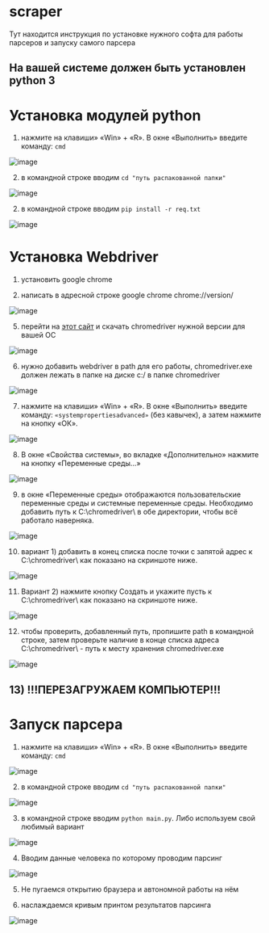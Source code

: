 # scraper
Тут находится инструкция по установке нужного софта для работы парсеров и запуску самого парсера
## На вашей системе должен быть установлен python 3
# Установка модулей python
1) нажмите на клавиши» «Win» + «R». В окне «Выполнить» введите команду: ``` cmd ```

![image](https://user-images.githubusercontent.com/43270753/213953086-3c5a9301-370a-4863-b54c-fe13d18530a1.png)

2) в командной строке вводим ``` cd "путь распакованной папки" ```

![image](https://user-images.githubusercontent.com/43270753/213953198-4c1d0f33-9ed1-44bf-9427-fc9355adb513.png)

2) в командной строке вводим ``` pip install -r req.txt ```

![image](https://user-images.githubusercontent.com/43270753/213954236-96431a34-9c48-42ab-9928-798ce1b72cb9.png)

# Установка Webdriver
1) установить google chrome

2) написать в адресной строке google chrome chrome://version/

![image](https://user-images.githubusercontent.com/43270753/213951790-6238475e-6202-47ab-bb42-c8db9219703c.png)
 
5) перейти на [этот сайт](sites.google.com/chromium.org/driver/downloads) и скачать chromedriver нужной версии для вашей ОС
 
![image](https://user-images.githubusercontent.com/43270753/213951854-26b85a0d-5864-40f4-aa05-d00bfb09c7e9.png)

6) нужно добавить webdriver в path для его работы, chromedriver.exe должен лежать в папке на диске c:/ в папке chromedriver

![image](https://user-images.githubusercontent.com/43270753/213952427-b3518be0-630b-4cf5-bb0a-2b2fd1794f4c.png)

7) нажмите на клавиши» «Win» + «R». В окне «Выполнить» введите команду: ``` «systempropertiesadvanced» ``` (без кавычек), а затем нажмите на кнопку «ОК».

![image](https://user-images.githubusercontent.com/43270753/213952578-649920c8-bed9-440d-a9b2-a4c50d76539b.png)

8) В окне «Свойства системы», во вкладке «Дополнительно» нажмите на кнопку «Переменные среды…»

![image](https://user-images.githubusercontent.com/43270753/213952582-fceb3ff0-3410-42c2-baa1-a293cd8bba18.png)

9) в окне «Переменные среды» отображаются пользовательские переменные среды и системные переменные среды. Необходимо добавить путь к  C:\chromedriver\ в обе директории, чтобы всё работало наверняка.

![image](https://user-images.githubusercontent.com/43270753/213952609-795ed98e-7918-4f98-912e-c8d2d7591fb4.png)

10) вариант 1) добавить в конец списка после точки с запятой адрес к C:\chromedriver\  как показано на скриншоте ниже.

![image](https://user-images.githubusercontent.com/43270753/213952667-089fc38e-0152-4690-9b03-9d4b7297b033.png)

11) Вариант 2) нажмите кнопку Создать и укажите пусть к C:\chromedriver\ как показано на скриншоте ниже.

![image](https://user-images.githubusercontent.com/43270753/213952699-7517cccd-b16f-4b4e-b741-88b5557b692f.png)

12) чтобы проверить, добавленный путь, пропишите path в командной строке, затем проверьте наличие в конце списка адреса C:\chromedriver\ - путь к месту хранения chromedriver.exe

![image](https://user-images.githubusercontent.com/43270753/213952740-726e8ff0-020f-464b-9929-dce0d71b7181.png)

## 13)  !!!ПЕРЕЗАГРУЖАЕМ КОМПЬЮТЕР!!!

# Запуск парсера
1) нажмите на клавиши» «Win» + «R». В окне «Выполнить» введите команду: ``` cmd ```

![image](https://user-images.githubusercontent.com/43270753/213953086-3c5a9301-370a-4863-b54c-fe13d18530a1.png)

2) в командной строке вводим ``` cd "путь распакованной папки" ```

![image](https://user-images.githubusercontent.com/43270753/213953198-4c1d0f33-9ed1-44bf-9427-fc9355adb513.png)

3) в командной строке вводим ``` python main.py ```. Либо используем свой любимый вариант

![image](https://user-images.githubusercontent.com/43270753/213953932-a8b64bb6-82c5-4953-b166-a21197ddc0d1.png)

4) Вводим данные человека по которому проводим парсинг

![image](https://user-images.githubusercontent.com/43270753/213954812-eb3c6b79-ef40-417d-aebd-3c23585b400e.png)

5) Не пугаемся открытию браузера и автономной работы на нём

6) наслаждаемся кривым принтом результатов парсинга

![image](https://user-images.githubusercontent.com/43270753/213954918-29373b02-5197-4ada-8e08-8e8608f5fbd0.png)


